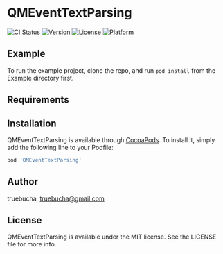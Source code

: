 # QMEventTextParsing

[![CI Status](http://img.shields.io/travis/truebucha/QMEventTextParsing.svg?style=flat)](https://travis-ci.org/truebucha/QMEventTextParsing)
[![Version](https://img.shields.io/cocoapods/v/QMEventTextParsing.svg?style=flat)](http://cocoapods.org/pods/QMEventTextParsing)
[![License](https://img.shields.io/cocoapods/l/QMEventTextParsing.svg?style=flat)](http://cocoapods.org/pods/QMEventTextParsing)
[![Platform](https://img.shields.io/cocoapods/p/QMEventTextParsing.svg?style=flat)](http://cocoapods.org/pods/QMEventTextParsing)

## Example

To run the example project, clone the repo, and run `pod install` from the Example directory first.

## Requirements

## Installation

QMEventTextParsing is available through [CocoaPods](http://cocoapods.org). To install
it, simply add the following line to your Podfile:

```ruby
pod 'QMEventTextParsing'
```

## Author

truebucha, truebucha@gmail.com

## License

QMEventTextParsing is available under the MIT license. See the LICENSE file for more info.
